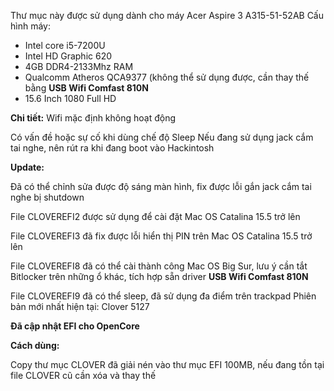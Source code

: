 Thư mục này được sử dụng dành cho máy Acer Aspire 3 A315-51-52AB
Cấu hình máy:

* Intel core i5-7200U
* Intel HD Graphic 620
* 4GB DDR4-2133Mhz RAM
* Qualcomm Atheros QCA9377 (không thể sử dụng được, cần thay thế bằng **USB Wifi Comfast 810N**
* 15.6 Inch 1080 Full HD

**Chi tiết:**
Wifi mặc định không hoạt động

Có vấn đề hoặc sự cố khi dùng chế độ Sleep
Nếu đang sử dụng jack cắm tai nghe, nên rút ra khi đang boot vào Hackintosh

**Update:**

Đã có thể chỉnh sửa được độ sáng màn hình, fix được lỗi gắn jack cắm tai nghe bị shutdown

File CLOVEREFI2 được sử dụng để cài đặt Mac OS Catalina 15.5 trở lên

File CLOVEREFI3 đã fix được lỗi hiển thị PIN trên Mac OS Catalina 15.5 trở lên

File CLOVEREFI8 đã có thể cài thành công Mac OS Big Sur, lưu ý cần tắt Bitlocker trên những ổ khác, tích hợp sẵn driver **USB Wifi Comfast 810N**

File CLOVEREFI9 đã có thể sleep, đã sử dụng  đa điểm trên trackpad
Phiên bản mới nhất hiện tại: Clover 5127

**Đã cập nhật EFI cho OpenCore**

**Cách dùng:**

Copy thư mục CLOVER đã giải nén vào thư mục EFI 100MB, nếu đang tồn tại file CLOVER cũ cần xóa và thay thế

